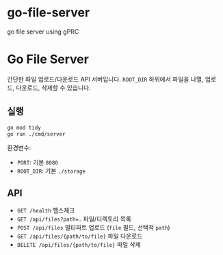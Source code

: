 # go-file-server
go file server using gPRC
# Go File Server

간단한 파일 업로드/다운로드 API 서버입니다. `ROOT_DIR` 하위에서 파일을 나열, 업로드, 다운로드, 삭제할 수 있습니다.

## 실행

```bash
go mod tidy
go run ./cmd/server
```

환경변수:

- `PORT`: 기본 `8080`
- `ROOT_DIR`: 기본 `./storage`

## API

- `GET /health` 헬스체크
- `GET /api/files?path=.` 파일/디렉토리 목록
- `POST /api/files` 멀티파트 업로드 (`file` 필드, 선택적 `path`)
- `GET /api/files/{path/to/file}` 파일 다운로드
- `DELETE /api/files/{path/to/file}` 파일 삭제
